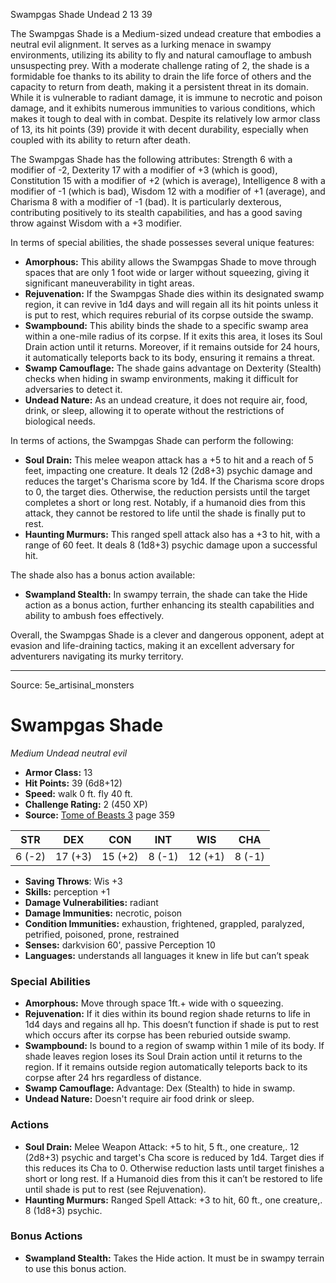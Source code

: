 <MonsterName/>Swampgas Shade</MonsterName>
<CreatureType/>Undead</CreatureType>
<CR/>2</CR>
<AC/>13</AC>
<HP/>39</HP>
<summary>The Swampgas Shade is a Medium-sized undead creature that embodies a neutral evil alignment. It serves as a lurking menace in swampy environments, utilizing its ability to fly and natural camouflage to ambush unsuspecting prey. With a moderate challenge rating of 2, the shade is a formidable foe thanks to its ability to drain the life force of others and the capacity to return from death, making it a persistent threat in its domain. While it is vulnerable to radiant damage, it is immune to necrotic and poison damage, and it exhibits numerous immunities to various conditions, which makes it tough to deal with in combat. Despite its relatively low armor class of 13, its hit points (39) provide it with decent durability, especially when coupled with its ability to return after death.</summary>

<detail>

The Swampgas Shade has the following attributes: Strength 6 with a modifier of -2, Dexterity 17 with a modifier of +3 (which is good), Constitution 15 with a modifier of +2 (which is average), Intelligence 8 with a modifier of -1 (which is bad), Wisdom 12 with a modifier of +1 (average), and Charisma 8 with a modifier of -1 (bad). It is particularly dexterous, contributing positively to its stealth capabilities, and has a good saving throw against Wisdom with a +3 modifier.

In terms of special abilities, the shade possesses several unique features: 

- **Amorphous:** This ability allows the Swampgas Shade to move through spaces that are only 1 foot wide or larger without squeezing, giving it significant maneuverability in tight areas.
- **Rejuvenation:** If the Swampgas Shade dies within its designated swamp region, it can revive in 1d4 days and will regain all its hit points unless it is put to rest, which requires reburial of its corpse outside the swamp.
- **Swampbound:** This ability binds the shade to a specific swamp area within a one-mile radius of its corpse. If it exits this area, it loses its Soul Drain action until it returns. Moreover, if it remains outside for 24 hours, it automatically teleports back to its body, ensuring it remains a threat.
- **Swamp Camouflage:** The shade gains advantage on Dexterity (Stealth) checks when hiding in swamp environments, making it difficult for adversaries to detect it.
- **Undead Nature:** As an undead creature, it does not require air, food, drink, or sleep, allowing it to operate without the restrictions of biological needs.

In terms of actions, the Swampgas Shade can perform the following:

- **Soul Drain:** This melee weapon attack has a +5 to hit and a reach of 5 feet, impacting one creature. It deals 12 (2d8+3) psychic damage and reduces the target's Charisma score by 1d4. If the Charisma score drops to 0, the target dies. Otherwise, the reduction persists until the target completes a short or long rest. Notably, if a humanoid dies from this attack, they cannot be restored to life until the shade is finally put to rest.
- **Haunting Murmurs:** This ranged spell attack also has a +3 to hit, with a range of 60 feet. It deals 8 (1d8+3) psychic damage upon a successful hit.

The shade also has a bonus action available: 

- **Swampland Stealth:** In swampy terrain, the shade can take the Hide action as a bonus action, further enhancing its stealth capabilities and ability to ambush foes effectively. 

Overall, the Swampgas Shade is a clever and dangerous opponent, adept at evasion and life-draining tactics, making it an excellent adversary for adventurers navigating its murky territory.</detail>



---

Source: 5e_artisinal_monsters

# Swampgas Shade

*Medium* *Undead* *neutral evil*

- **Armor Class:** 13
- **Hit Points:** 39 (6d8+12)
- **Speed:** walk 0 ft. fly 40 ft.
- **Challenge Rating:** 2 (450 XP)
- **Source:** [Tome of Beasts 3](https://koboldpress.com/kpstore/product/tome-of-beasts-3-for-5th-edition/) page 359

| STR | DEX | CON | INT | WIS | CHA |
| --- | --- | --- | --- | --- | --- |
| 6 (-2) | 17 (+3) | 15 (+2) | 8 (-1) | 12 (+1) | 8 (-1) |

- **Saving Throws**: Wis +3
- **Skills:** perception +1
- **Damage Vulnerabilities:** radiant
- **Damage Immunities:** necrotic, poison
- **Condition Immunities:** exhaustion, frightened, grappled, paralyzed, petrified, poisoned, prone, restrained
- **Senses:** darkvision 60', passive Perception 10
- **Languages:** understands all languages it knew in life but can’t speak

### Special Abilities

- **Amorphous:** Move through space 1ft.+ wide with o squeezing.
- **Rejuvenation:** If it dies within its bound region shade returns to life in 1d4 days and regains all hp. This doesn’t function if shade is put to rest which occurs after its corpse has been reburied outside swamp.
- **Swampbound:** Is bound to a region of swamp within 1 mile of its body. If shade leaves region loses its Soul Drain action until it returns to the region. If it remains outside region automatically teleports back to its corpse after 24 hrs regardless of distance.
- **Swamp Camouflage:** Advantage: Dex (Stealth) to hide in swamp. 
- **Undead Nature:** Doesn't require air food drink or sleep.

### Actions

- **Soul Drain:** Melee Weapon Attack: +5 to hit, 5 ft., one creature,. 12 (2d8+3) psychic and target's Cha score is reduced by 1d4. Target dies if this reduces its Cha to 0. Otherwise reduction lasts until target finishes a short or long rest. If a Humanoid dies from this it can’t be restored to life until shade is put to rest (see Rejuvenation).
- **Haunting Murmurs:** Ranged Spell Attack: +3 to hit, 60 ft., one creature,. 8 (1d8+3) psychic.

### Bonus Actions

- **Swampland Stealth:** Takes the Hide action. It must be in swampy terrain to use this bonus action.




